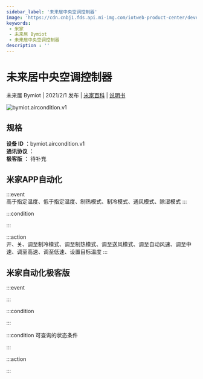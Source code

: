 ```yaml
---
sidebar_label: '未来居中央空调控制器'
image: 'https://cdn.cnbj1.fds.api.mi-img.com/iotweb-product-center/developer_1630908533634rUIKyXvS.png?GalaxyAccessKeyId=AKVGLQWBOVIRQ3XLEW&Expires=9223372036854775807&Signature=m7haJG9maNX3xd/DcI5FHTLpUOw='
keywords: 
 - 米家
 - 未来居 Bymiot
 - 未来居中央空调控制器
description : ''
---
```

# 未来居中央空调控制器

未来居 Bymiot | 2021/2/1 发布 | [米家百科](https://home.mi.com/webapp/content/baike/product/index.html?model=bymiot.aircondition.v1) | [说明书](https://home.mi.com/views/introduction.html?model=bymiot.aircondition.v1&region=cn)

![bymiot.aircondition.v1](https://cdn.cnbj1.fds.api.mi-img.com/iotweb-product-center/developer_1630908533634rUIKyXvS.png?GalaxyAccessKeyId=AKVGLQWBOVIRQ3XLEW&Expires=9223372036854775807&Signature=m7haJG9maNX3xd/DcI5FHTLpUOw=)

## 规格  
> 
**设备 ID** ：bymiot.aircondition.v1  
**通讯协议** ：  
**极客版**  ： 待补充 


## 米家APP自动化  

:::event  
高于指定温度、低于指定温度、制热模式、制冷模式、通风模式、除湿模式
:::

:::condition  

:::

:::action   
开、关、调至制冷模式、调至制热模式、调至送风模式、调至自动风速、调至中速、调至高速、调至低速、设置目标温度
:::

## 米家自动化极客版  

:::event  

:::

:::condition  

:::

:::condition 可查询的状态条件  

:::

:::action  

:::

        
